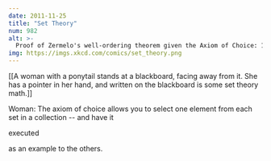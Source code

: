 ```yaml
---
date: 2011-11-25
title: "Set Theory"
num: 982
alt: >-
  Proof of Zermelo's well-ordering theorem given the Axiom of Choice: 1: Take S to be any set. 2: When I reach step three, if S hasn't managed to find a well-ordering relation for itself, I'll feed it into this wood chipper. 3: Hey, look, S is well-ordered.
img: https://imgs.xkcd.com/comics/set_theory.png
---
```

[[A woman with a ponytail stands at a blackboard, facing away from it. She has a pointer in her hand, and written on the blackboard is some set theory math.]]

Woman: The axiom of choice allows you to select one element from each set in a collection -- and have it 

executed

 as an example to the others.

